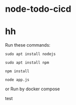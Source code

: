 # node-todo-cicd 
# hh
Run these commands:


`sudo apt install nodejs`


`sudo apt install npm`


`npm install`

`node app.js`

or Run by docker compose

test

